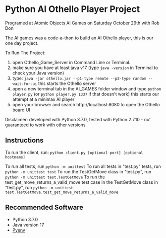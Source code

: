 # Python AI Othello Player Project
Programed at Atomic Objects AI Games on Saturday October 29th with Rob Don

The AI games was a code-a-thon to build an AI Othello player, this is our one day project.


To Run The Project:
1. open Othello_Game_Server in Command Line or Terminal.
2. make sure you have at least java v17
        (type `java -version` in Terminal to check your Java version)
4. type: `java -jar othello.jar --p1-type remote --p2-type random --wait-for-ui`
    this starts the Othello server
4. open a new terminal tab in the AI_GAMES folder window and type `python player.py` (or `python player.py 1337` if that doesn't work)
    this starts our attempt at a minimax AI player
5. open your browser and search http://localhost:8080 to open the Othello board UI




Disclaimer: developed with Python 3.7.0, tested with Python 2.7.10 - not guaranteed to work with other versions

## Instructions
To run the client, run: `python client.py [optional port] [optional hostname]`

To run all tests, run `python -m unittest`
To run all tests in "test.py" tests, run `python -m unittest test`
To run the TestGetMove class in "test.py", run `python -m unittest test.TestGetMove`
To run the test_get_move_returns_a_valid_move test case in the TestGetMove class in "test.py", run `python -m unittest test.TestGetMove.test_get_move_returns_a_valid_move`

## Recommended Software
* Python 3.7.0
* Java version 17
* [Pyenv](https://github.com/pyenv/pyenv)
